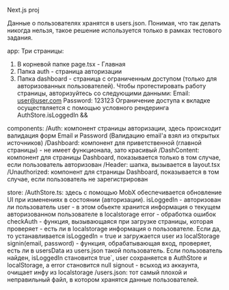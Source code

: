 Next.js proj

Данные о пользователях хранятся в users.json. Понимая, что так делать никогда нельзя, такое решение используется только в рамках тестового задания.

app: 
Три страницы:
1. В корневой папке page.tsx - Главная
2. Папка auth - страница авторизации
3. Папка dashboard - страница с ограниченным доступом (только для авторизованных пользователей). Чтобы протестировать работу страницы, авторизуйтесь со следующими данными: 
Email: user@user.com
Password: 123123
Ограничение доступа к вкладке осуществляется с помощью условного рендеринга AuthStore.isLoggedIn &&

components:
/Auth: компонент страницы авторизации, здесь происходит валидация форм Email и Password (Валидацию email'а взял из открытых источников)
/Dashboard: компонент для приветственной (главной страницы) - не имеет функционала, зато красивый
/DashContent: компонент для страницы Dashboard, показывается только в том случае, если пользователь авторизован
/Header: шапка, вызывается в layout.tsx
/Unauthorized: компонент для страницы Dashboard, показывается в том случае, если пользователь не зарегистрирован

store:
/AuthStore.ts: здесь с помощью MobX обеспечивается обновление UI при изменениях в состоянии (авторизации).
isLoggedIn - авторизован ли пользователь
user - в этом обьекте хранится информация о текущем авторизованном пользователе в localstorage
error - обработка ошибок
checkAuth - функция, вызывающаяся при загрузке страницы, которая проверяет - есть ли в localstorage информация о пользователе. Если да, то устанавливается isLoggedIn = true и загружается user из localStorage
signin(email, password) - функция, обрабатывающая вход, проверяет, есть ли в usersData из users.json такой пользователь. Если пользователь найден, isLoggedIn становится true`, user сохраняется в AuthStore и localStorage, а error становится null
signout - всыход из аккаунта, очищает инфу из localstorage
/users.json: тот самый плохой и неправильный файл, в котором хранятся данные пользователей.